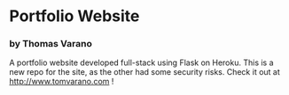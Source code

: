 # Portfolio Website
### by Thomas Varano

A portfolio website developed full-stack using Flask on Heroku.
This is a new repo for the site, as the other had some security risks. Check it out at http://www.tomvarano.com !